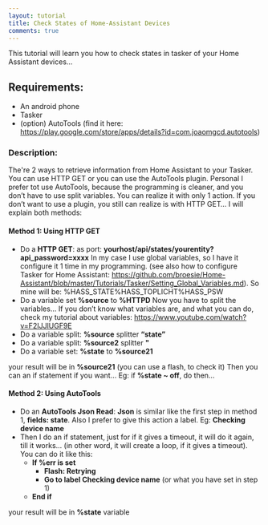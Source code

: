 ```yaml
---
layout: tutorial
title: Check States of Home-Assistant Devices
comments: true
---
```

This tutorial will learn you how to check states in tasker of your Home Assistant devices...

## Requirements:
- An android phone
- Tasker
- (option) AutoTools (find it here: https://play.google.com/store/apps/details?id=com.joaomgcd.autotools)

### Description:
The're 2 ways to retrieve information from Home Assistant to your Tasker. You can use HTTP GET or you can use the AutoTools plugin.
Personal I prefer tot use AutoTools, because the programming is cleaner, and you don’t have to use split variables. You can realize it with only 1 action. If you don’t want to use a plugin, you still can realize is with HTTP GET…
I will explain both methods:

#### Method 1: Using HTTP GET
- Do a **HTTP GET**: as port: **yourhost/api/states/yourentity?api_password=xxxx**
In my case I use global variables, so I have it configure it 1 time in my programming. (see also how to configure Tasker for Home Assistant: https://github.com/broesie/Home-Assistant/blob/master/Tutorials/Tasker/Setting_Global_Variables.md).
So mine will be: %HASS_STATE%HASS_TOPLICHT%HASS_PSW
- Do a variable set **%source** to **%HTTPD**
Now you have to split the variables… If you don’t know what variables are, and what you can do, check my tutorial about variables: https://www.youtube.com/watch?v=F2IJJlUGF9E
- Do a variable split: **%source** splitter **“state”**
- Do a variable split: **%source2** splitter **"**
- Do a variable set: **%state** to **%source21**

your result will be in **%source21** (you can use a flash, to check it)
Then you can an if statement if you want… Eg: if **%state ~ off**, do then...

#### Method 2: Using AutoTools
- Do an **AutoTools Json Read**: **Json** is similar like the first step in method 1, **fields: state**. Also I prefer to give this action a label. Eg: **Checking device name**
- Then I do an if statement, just for if it gives a timeout, it will do it again, till it works… (in other word, it will create a loop, if it gives a timeout). You can do it like this:
  - **If %err is set**
    - **Flash: Retrying**
    - **Go to label Checking device name** (or what you have set in step 1) 
  - **End if**

your result will be in **%state** variable
